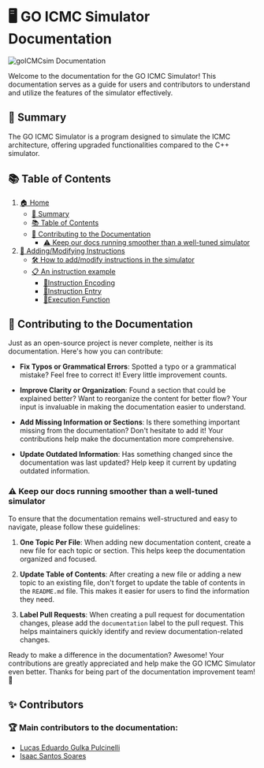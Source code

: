 # 🖥️ GO ICMC Simulator Documentation

![goICMCsim Documentation](https://github.com/ISS2718/goICMCsim/assets/11618151/58cd3eb5-234d-4322-b421-7ea58822330f)

Welcome to the documentation for the GO ICMC Simulator! This documentation serves as a guide for users and contributors to understand and utilize the features of the simulator effectively.

## 📝 Summary

The GO ICMC Simulator is a program designed to simulate the ICMC architecture, offering upgraded functionalities compared to the C++ simulator.

## 📚 Table of Contents
1. [🏠 Home](#🖥️-go-icmc-simulator-documentation)
    * [📝 Summary](#📝-summary)
    * [📚 Table of Contents](#📚-table-of-contents)
    * [🤝 Contributing to the Documentation](#🤝-contributing-to-the-documentation)
        - [⚠️ Keep our docs running smoother than a well-tuned simulator](#⚠️-keep-our-docs-running-smoother-than-a-well-tuned-simulator)
2. [📝 Adding/Modifying Instructions](./AddingModifyingInstructions.md/#📝-addingmodifying-instructions)
    * [🛠️ How to add/modify instructions in the simulator](AddingModifyingInstructions.md/#🛠️-how-to-addmodify-instructions-in-the-simulator)
    * [📋 An instruction example](AddingModifyingInstructions.md/#📋-an-instruction-example)
        - [🔹Instruction Encoding](AddingModifyingInstructions.md/#🔹-instruction-encoding)
        - [🔹Instruction Entry](AddingModifyingInstructions.md/#🔹-instruction-entry)
        - [🔹Execution Function](AddingModifyingInstructions.md/#🔹-execution-function)
## 🤝 Contributing to the Documentation

Just as an open-source project is never complete, neither is its documentation. Here's how you can contribute:

- **Fix Typos or Grammatical Errors**: Spotted a typo or a grammatical mistake? Feel free to correct it! Every little improvement counts.

- **Improve Clarity or Organization**: Found a section that could be explained better? Want to reorganize the content for better flow? Your input is invaluable in making the documentation easier to understand.

- **Add Missing Information or Sections**: Is there something important missing from the documentation? Don't hesitate to add it! Your contributions help make the documentation more comprehensive.

- **Update Outdated Information**: Has something changed since the documentation was last updated? Help keep it current by updating outdated information.

### ⚠️ Keep our docs running smoother than a well-tuned simulator

To ensure that the documentation remains well-structured and easy to navigate, please follow these guidelines:

1. **One Topic Per File**: When adding new documentation content, create a new file for each topic or section. This helps keep the documentation organized and focused.

2. **Update Table of Contents**: After creating a new file or adding a new topic to an existing file, don't forget to update the table of contents in the `README.md` file. This makes it easier for users to find the information they need.

3. **Label Pull Requests**: When creating a pull request for documentation changes, please add the `documentation` label to the pull request. This helps maintainers quickly identify and review documentation-related changes.

Ready to make a difference in the documentation? Awesome! Your contributions are greatly appreciated and help make the GO ICMC Simulator even better. Thanks for being part of the documentation improvement team! 🎉

## ✨ Contributors

### 🏆 Main contributors to the documentation:

- [Lucas Eduardo Gulka Pulcinelli](https://github.com/lucasgpulcinelli)
- [Isaac Santos Soares](https://github.com/iss2718)